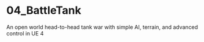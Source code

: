 # 04_BattleTank
An open world head-to-head tank war with simple AI, terrain, and advanced control in UE 4
